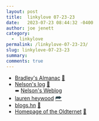 ```yaml
---
layout: post
title:  linkylove 07-23-23
date:   2023-07-23 08:44:32 -0400
author: joe jenett
category:
  -  linkylove
permalink: /linkylove-07-23-23/
slug: linkylove-07-23-23
summary: 
comments: true
---
```

<ul class="linkylove">
	<li><a title="Bradley's Almanac" href="http://www.bradleysalmanac.com/">Bradley's Almanac</a> <a href="https://pinboard.in/u:sdellis">📌</a></li>
	<li><a title="Nelson's log" href="https://nelsonslog.wordpress.com/">Nelson's log</a> <a href="https://pinboard.in/u:solari">📌</a><br>⬌ <a title="Some Bits: Nelson's weblog" href="https://www.somebits.com/weblog/">Nelson's Weblog</a></li>
	<li><a title="lauren heywood" href="https://laurenheywood.com/">lauren heywood</a> <a class="normaltext" title="source" href="https://social.ds106.us/@johnjohnston"><span style="font-size:1.35em;color:#334a52;">&#x2BAB;</span></a></li>
	<li><a title="a directory of tech sites" href="https://blogs.hn/">blogs.hn</a> <a href="https://pinboard.in/u:cothrun">📌</a></li>
	<li><a title="Homepage of the Oldternet" href="https://www.geocities.ws/oldternet/">Homepage of the Oldternet</a> <a href="https://pinboard.in/u:tdjones">📌</a></li>
</ul>

<a href="https://brid.gy/publish/mastodon"></a>